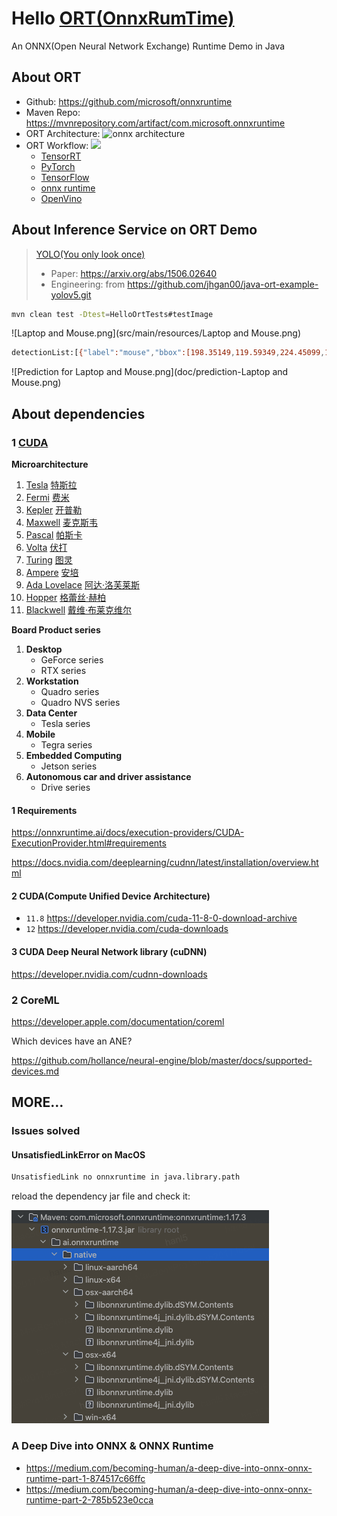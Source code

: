# Hello [ORT(OnnxRumTime)](https://onnxruntime.ai/)

An ONNX(Open Neural Network Exchange) Runtime Demo in Java

## About ORT
- Github: https://github.com/microsoft/onnxruntime
- Maven Repo: https://mvnrepository.com/artifact/com.microsoft.onnxruntime
- ORT Architecture: ![onnx architecture](https://azurecomcdn.azureedge.net/mediahandler/acomblog/media/Default/blog/228d22d3-6e3e-48b1-811c-1d48353f031c.png)
- ORT Workflow: 
  ![](doc/onnx.drawio.png)
  - [TensorRT](https://developer.nvidia.com/tensorrt)
  - [PyTorch](https://pytorch.org/)
  - [TensorFlow](https://www.tensorflow.org/)
  - [onnx runtime](https://onnxruntime.ai/)
  - [OpenVino](https://openvino.ai/)

## About Inference Service on ORT Demo
> [YOLO(You only look once)](https://pjreddie.com/darknet/yolo)
> 
> - Paper: https://arxiv.org/abs/1506.02640
> - Engineering: from https://github.com/jhgan00/java-ort-example-yolov5.git

```sh
mvn clean test -Dtest=HelloOrtTests#testImage
```

![Laptop and Mouse.png](src/main/resources/Laptop and Mouse.png)

```sh
detectionList:[{"label":"mouse","bbox":[198.35149,119.59349,224.45099,158.48425],"confidence":0.91583246},{"label":"laptop","bbox":[54.62196,24.271353,186.86736,121.20319],"confidence":0.6366785}]
```

![Prediction for Laptop and Mouse.png](doc/prediction-Laptop and Mouse.png)

## About dependencies

### 1 [CUDA](CUDA.md)

**Microarchitecture**

1. [Tesla](https://en.wikipedia.org/wiki/Tesla_(microarchitecture))  [特斯拉](https://zh.wikipedia.org/wiki/%E5%B0%BC%E5%8F%A4%E6%8B%89%C2%B7%E7%89%B9%E6%96%AF%E6%8B%89)
2. [Fermi](https://en.wikipedia.org/wiki/Fermi_(microarchitecture))  [费米](https://zh.wikipedia.org/wiki/%E6%81%A9%E9%87%8C%E7%A7%91%C2%B7%E8%B4%B9%E7%B1%B3) 
3. [Kepler](https://en.wikipedia.org/wiki/Kepler_(microarchitecture)) [开普勒](https://zh.wikipedia.org/wiki/%E7%BA%A6%E7%BF%B0%E5%86%85%E6%96%AF%C2%B7%E5%BC%80%E6%99%AE%E5%8B%92) 
4. [Maxwell](https://en.wikipedia.org/wiki/Maxwell_(microarchitecture)) [麦克斯韦](https://zh.wikipedia.org/wiki/%E8%A9%B9%E5%A7%86%E6%96%AF%C2%B7%E5%85%8B%E6%8B%89%E5%85%8B%C2%B7%E9%BA%A6%E5%85%8B%E6%96%AF%E9%9F%A6) 
5. [Pascal](https://en.wikipedia.org/wiki/Pascal_(microarchitecture))  [帕斯卡](https://zh.wikipedia.org/wiki/%E5%B8%83%E8%8E%B1%E5%85%B9%C2%B7%E5%B8%95%E6%96%AF%E5%8D%A1)
6. [Volta](https://en.wikipedia.org/wiki/Volta_(microarchitecture))  [伏打](https://zh.wikipedia.org/wiki/%E4%BA%9E%E6%AD%B7%E5%B1%B1%E5%BE%B7%E7%BE%85%C2%B7%E4%BC%8F%E6%89%93)
7. [Turing](https://en.wikipedia.org/wiki/Turing_(microarchitecture))  [图灵](https://zh.wikipedia.org/wiki/%E8%89%BE%E4%BC%A6%C2%B7%E5%9B%BE%E7%81%B5)
8. [Ampere](https://en.wikipedia.org/wiki/Ampere_(microarchitecture))  [安培](https://zh.wikipedia.org/wiki/%E5%AE%89%E5%BE%B7%E7%83%88-%E9%A6%AC%E9%87%8C%C2%B7%E5%AE%89%E5%9F%B9) 
9. [Ada Lovelace](https://en.wikipedia.org/wiki/Ada_Lovelace_(microarchitecture))  [阿达·洛芙莱斯](https://zh.wikipedia.org/wiki/%E5%AE%89%E5%BE%B7%E7%83%88-%E9%A6%AC%E9%87%8C%C2%B7%E5%AE%89%E5%9F%B9) 
10. [Hopper](https://en.wikipedia.org/wiki/Hopper_(microarchitecture)) [格蕾丝·赫柏](https://zh.wikipedia.org/wiki/%E8%91%9B%E9%BA%97%E7%B5%B2%C2%B7%E9%9C%8D%E6%99%AE) 
11. [Blackwell](https://en.wikipedia.org/wiki/Blackwell_(microarchitecture))  [戴维·布莱克维尔](https://zh.wikipedia.org/wiki/%E6%88%B4%E7%BB%B4%C2%B7%E5%B8%83%E8%8E%B1%E5%85%8B%E9%9F%A6%E5%B0%94)

**Board Product series**

1. **Desktop**
   - GeForce series
   - RTX series
2. **Workstation**
   - Quadro series
   - Quadro NVS series
3. **Data Center**
   - Tesla series
4. **Mobile**
   - Tegra series
5. **Embedded Computing**
   - Jetson series
6. **Autonomous car and driver assistance**
   - Drive series

#### 1 Requirements

https://onnxruntime.ai/docs/execution-providers/CUDA-ExecutionProvider.html#requirements

https://docs.nvidia.com/deeplearning/cudnn/latest/installation/overview.html

#### 2 CUDA(Compute Unified Device Architecture)

- `11.8` https://developer.nvidia.com/cuda-11-8-0-download-archive
- `12` https://developer.nvidia.com/cuda-downloads

#### 3 CUDA Deep Neural Network library (cuDNN)

https://developer.nvidia.com/cudnn-downloads

### 2 CoreML

https://developer.apple.com/documentation/coreml

Which devices have an ANE?

https://github.com/hollance/neural-engine/blob/master/docs/supported-devices.md

## MORE…

### Issues solved

#### UnsatisfiedLinkError on MacOS

```sh
UnsatisfiedLink no onnxruntime in java.library.path
```
reload the dependency jar file and check it:

![](doc/onnxrumtime.jar.png)

### A Deep Dive into ONNX & ONNX Runtime

- https://medium.com/becoming-human/a-deep-dive-into-onnx-onnx-runtime-part-1-874517c66ffc
- https://medium.com/becoming-human/a-deep-dive-into-onnx-onnx-runtime-part-2-785b523e0cca
